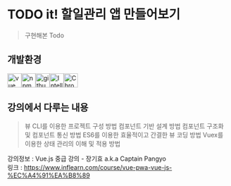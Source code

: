 # TODO it! 할일관리 앱 만들어보기

> 구현해본 Todo

## 개발환경  

<img alt="vue" src="https://user-images.githubusercontent.com/48410197/76545641-7c050b00-64cd-11ea-8781-2722e3250239.png" width="32" height="32"/><img alt="npm" src="https://user-images.githubusercontent.com/48410197/76545688-8fb07180-64cd-11ea-8c0b-1376971343db.png" width="32" height="32"/><img alt="github" src="https://user-images.githubusercontent.com/48410197/76545710-963ee900-64cd-11ea-9345-a25076f9d5fd.png" width="32" height="32"/><img alt="Intellij" src="https://user-images.githubusercontent.com/48410197/76545740-a35bd800-64cd-11ea-9c18-1e53dcbb88a4.png" width="32" height="32"/><img alt="Chrome" src="https://user-images.githubusercontent.com/48410197/76545746-a5259b80-64cd-11ea-825b-edc2c2af2ac0.png" width="32" height="32"/>
  
## 강의에서 다루는 내용

> 뷰 CLI를 이용한 프로젝트 구성 방법
> 컴포넌트 기반 설계 방법
> 컴포넌트 구조화 및 컴포넌트 통신 방법
> ES6를 이용한 효율적이고 간결한 뷰 코딩 방법
> Vuex를 이용한 상태 관리의 이해 및 적용 방법
  
강의정보 : Vue.js 중급 강의 - 장기효 a.k.a Captain Pangyo  
링크 : https://www.inflearn.com/course/vue-pwa-vue-js-%EC%A4%91%EA%B8%89
